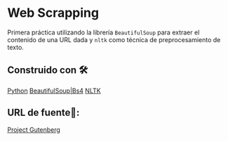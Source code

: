 # Web Scrapping
Primera práctica utilizando la librería `BeautifulSoup` para extraer el contenido de una URL dada y `nltk` como técnica de preprocesamiento de texto.


## Construido con 🛠
[Python](https://https://www.python.org/)
[BeautifulSoup|Bs4](https://www.crummy.com/software/BeautifulSoup/bs4/doc/)
[NLTK](https://www.nltk.org/)

## URL de fuente🔎:
[Project Gutenberg](https://www.gutenberg.org/)
